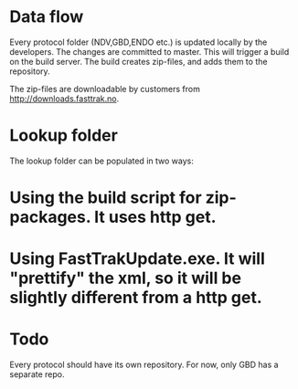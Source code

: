 Data flow
=========
Every protocol folder (NDV,GBD,ENDO etc.) is updated locally by the developers.
The changes are committed to master.  This will trigger a build on the build
server. The build creates zip-files, and adds them to the repository.

The zip-files are downloadable by customers from http://downloads.fasttrak.no.

Lookup folder
=============
The lookup folder can be populated in two ways:

  # Using the build script for zip-packages.  It uses http get.
  # Using FastTrakUpdate.exe.  It will "prettify" the xml, so it will be slightly different from a http get.

Todo
====
Every protocol should have its own repository.  For now, only GBD has a separate repo.

